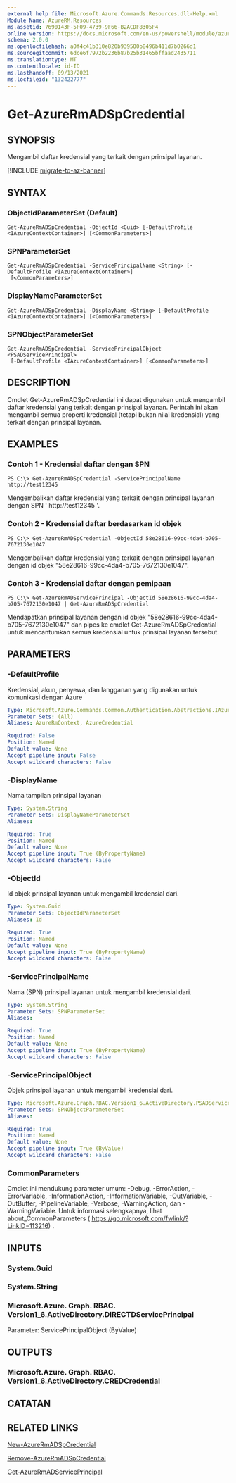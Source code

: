 ```yaml
---
external help file: Microsoft.Azure.Commands.Resources.dll-Help.xml
Module Name: AzureRM.Resources
ms.assetid: 7690143F-5F09-4739-9F66-B2ACDF8305F4
online version: https://docs.microsoft.com/en-us/powershell/module/azurerm.resources/get-azurermadspcredential
schema: 2.0.0
ms.openlocfilehash: a0f4c41b310e820b939500b8496b411d7b0266d1
ms.sourcegitcommit: 6dce6f7972b2236b87b25b31465bffaad2435711
ms.translationtype: MT
ms.contentlocale: id-ID
ms.lasthandoff: 09/13/2021
ms.locfileid: "132422777"
---
```

# Get-AzureRmADSpCredential

## SYNOPSIS
Mengambil daftar kredensial yang terkait dengan prinsipal layanan.

[!INCLUDE [migrate-to-az-banner](../../includes/migrate-to-az-banner.md)]

## SYNTAX

### ObjectIdParameterSet (Default)
```
Get-AzureRmADSpCredential -ObjectId <Guid> [-DefaultProfile <IAzureContextContainer>] [<CommonParameters>]
```

### SPNParameterSet
```
Get-AzureRmADSpCredential -ServicePrincipalName <String> [-DefaultProfile <IAzureContextContainer>]
 [<CommonParameters>]
```

### DisplayNameParameterSet
```
Get-AzureRmADSpCredential -DisplayName <String> [-DefaultProfile <IAzureContextContainer>] [<CommonParameters>]
```

### SPNObjectParameterSet
```
Get-AzureRmADSpCredential -ServicePrincipalObject <PSADServicePrincipal>
 [-DefaultProfile <IAzureContextContainer>] [<CommonParameters>]
```

## DESCRIPTION
Cmdlet Get-AzureRmADSpCredential ini dapat digunakan untuk mengambil daftar kredensial yang terkait dengan prinsipal layanan.
Perintah ini akan mengambil semua properti kredensial (tetapi bukan nilai kredensial) yang terkait dengan prinsipal layanan.

## EXAMPLES

### Contoh 1 - Kredensial daftar dengan SPN

```
PS C:\> Get-AzureRmADSpCredential -ServicePrincipalName http://test12345
```

Mengembalikan daftar kredensial yang terkait dengan prinsipal layanan dengan SPN ' http://test12345 '.

### Contoh 2 - Kredensial daftar berdasarkan id objek

```
PS C:\> Get-AzureRmADSpCredential -ObjectId 58e28616-99cc-4da4-b705-7672130e1047
```

Mengembalikan daftar kredensial yang terkait dengan prinsipal layanan dengan id objek "58e28616-99cc-4da4-b705-7672130e1047".

### Contoh 3 - Kredensial daftar dengan pemipaan

```
PS C:\> Get-AzureRmADServicePrincipal -ObjectId 58e28616-99cc-4da4-b705-7672130e1047 | Get-AzureRmADSpCredential
```

Mendapatkan prinsipal layanan dengan id objek "58e28616-99cc-4da4-b705-7672130e1047" dan pipes ke cmdlet Get-AzureRmADSpCredential untuk mencantumkan semua kredensial untuk prinsipal layanan tersebut.

## PARAMETERS

### -DefaultProfile
Kredensial, akun, penyewa, dan langganan yang digunakan untuk komunikasi dengan Azure

```yaml
Type: Microsoft.Azure.Commands.Common.Authentication.Abstractions.IAzureContextContainer
Parameter Sets: (All)
Aliases: AzureRmContext, AzureCredential

Required: False
Position: Named
Default value: None
Accept pipeline input: False
Accept wildcard characters: False
```

### -DisplayName
Nama tampilan prinsipal layanan

```yaml
Type: System.String
Parameter Sets: DisplayNameParameterSet
Aliases:

Required: True
Position: Named
Default value: None
Accept pipeline input: True (ByPropertyName)
Accept wildcard characters: False
```

### -ObjectId
Id objek prinsipal layanan untuk mengambil kredensial dari.

```yaml
Type: System.Guid
Parameter Sets: ObjectIdParameterSet
Aliases: Id

Required: True
Position: Named
Default value: None
Accept pipeline input: True (ByPropertyName)
Accept wildcard characters: False
```

### -ServicePrincipalName
Nama (SPN) prinsipal layanan untuk mengambil kredensial dari.

```yaml
Type: System.String
Parameter Sets: SPNParameterSet
Aliases:

Required: True
Position: Named
Default value: None
Accept pipeline input: True (ByPropertyName)
Accept wildcard characters: False
```

### -ServicePrincipalObject
Objek prinsipal layanan untuk mengambil kredensial dari.

```yaml
Type: Microsoft.Azure.Graph.RBAC.Version1_6.ActiveDirectory.PSADServicePrincipal
Parameter Sets: SPNObjectParameterSet
Aliases:

Required: True
Position: Named
Default value: None
Accept pipeline input: True (ByValue)
Accept wildcard characters: False
```

### CommonParameters
Cmdlet ini mendukung parameter umum: -Debug, -ErrorAction, -ErrorVariable, -InformationAction, -InformationVariable, -OutVariable, -OutBuffer, -PipelineVariable, -Verbose, -WarningAction, dan -WarningVariable. Untuk informasi selengkapnya, lihat about_CommonParameters ( https://go.microsoft.com/fwlink/?LinkID=113216) .

## INPUTS

### System.Guid

### System.String

### Microsoft.Azure. Graph. RBAC. Version1_6.ActiveDirectory.DIRECTDServicePrincipal
Parameter: ServicePrincipalObject (ByValue)

## OUTPUTS

### Microsoft.Azure. Graph. RBAC. Version1_6.ActiveDirectory.CREDCredential

## CATATAN

## RELATED LINKS

[New-AzureRmADSpCredential](./New-AzureRmADSpCredential.md)

[Remove-AzureRmADSpCredential](./Remove-AzureRmADSpCredential.md)

[Get-AzureRmADServicePrincipal](./Get-AzureRmADServicePrincipal.md)

